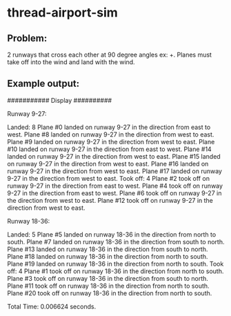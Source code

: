 # thread-airport-sim
## Problem:
2 runways that cross each other at 90 degree angles ex: +.
Planes must take off into the wind and land with the wind.

## Example output:
########### Display ##########

Runway 9-27:

Landed: 8
Plane #0 landed on runway 9-27 in the direction from east to west.
Plane #8 landed on runway 9-27 in the direction from west to east.
Plane #9 landed on runway 9-27 in the direction from west to east.
Plane #10 landed on runway 9-27 in the direction from east to west.
Plane #14 landed on runway 9-27 in the direction from west to east.
Plane #15 landed on runway 9-27 in the direction from west to east.
Plane #16 landed on runway 9-27 in the direction from west to east.
Plane #17 landed on runway 9-27 in the direction from west to east.
Took off: 4
Plane #2 took off on runway 9-27 in the direction from east to west.
Plane #4 took off on runway 9-27 in the direction from east to west.
Plane #6 took off on runway 9-27 in the direction from west to east.
Plane #12 took off on runway 9-27 in the direction from west to east.


Runway 18-36:

Landed: 5
Plane #5 landed on runway 18-36 in the direction from north to south.
Plane #7 landed on runway 18-36 in the direction from south to north.
Plane #13 landed on runway 18-36 in the direction from south to north.
Plane #18 landed on runway 18-36 in the direction from north to south.
Plane #19 landed on runway 18-36 in the direction from north to south.
Took off: 4
Plane #1 took off on runway 18-36 in the direction from north to south.
Plane #3 took off on runway 18-36 in the direction from south to north.
Plane #11 took off on runway 18-36 in the direction from north to south.
Plane #20 took off on runway 18-36 in the direction from north to south.

Total Time: 0.006624 seconds.

